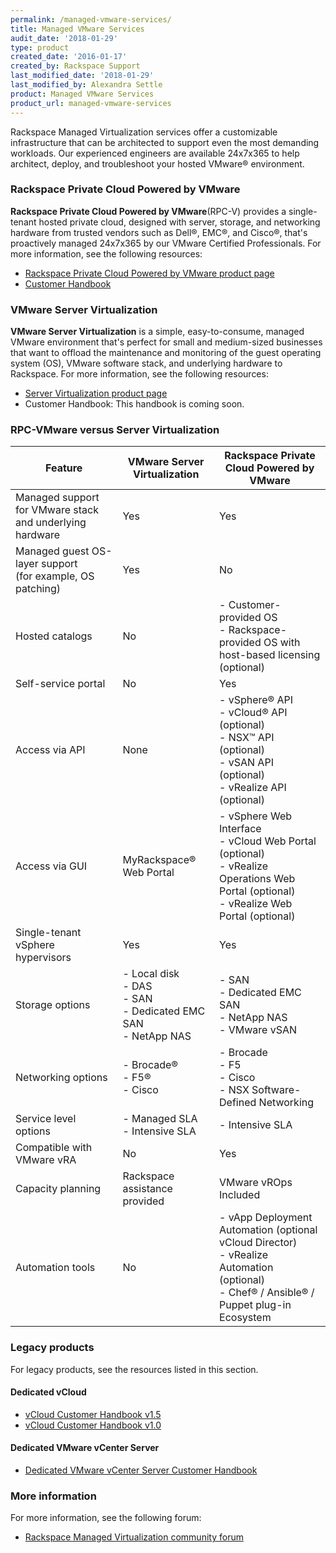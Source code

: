 ```yaml
---
permalink: /managed-vmware-services/
title: Managed VMware Services
audit_date: '2018-01-29'
type: product
created_date: '2016-01-17'
created_by: Rackspace Support
last_modified_date: '2018-01-29'
last_modified_by: Alexandra Settle
product: Managed VMware Services
product_url: managed-vmware-services
---
```


Rackspace Managed Virtualization services offer a customizable infrastructure that
can be architected to support even the most demanding workloads. Our experienced
engineers are available 24x7x365 to help architect, deploy, and troubleshoot your
hosted VMware&reg; environment.

### Rackspace Private Cloud Powered by VMware

**Rackspace Private Cloud Powered by VMware**(RPC-V) provides a single-tenant
hosted private cloud, designed with server, storage, and networking
hardware from trusted vendors such as Dell&reg;, EMC&reg;, and
Cisco&reg;, that's proactively managed 24x7x365 by our VMware
Certified Professionals. For more information, see the following resources:

- [Rackspace Private Cloud Powered by VMware product page](https://www.rackspace.com/en-gb/vmware/private-cloud)
- [Customer Handbook](https://developer.rackspace.com/docs/rpc-vmware/rpc-vmware-customer-handbook/)

### VMware Server Virtualization

**VMware Server Virtualization** is a simple, easy-to-consume, managed VMware
environment that's perfect for small and medium-sized businesses that want
to offload the maintenance and monitoring of the guest operating system (OS), VMware software
stack, and underlying hardware to Rackspace. For more information, see the following resources:

- [Server Virtualization product page](https://www.rackspace.com/managed-hosting/vmware/server-virtualization)
- Customer Handbook: This handbook is coming soon.

### RPC-VMware versus Server Virtualization

| Feature | VMware Server Virtualization | Rackspace Private Cloud Powered by VMware |
| --- | --- | --- |
| Managed support for VMware stack and underlying hardware | Yes | Yes |
| Managed guest OS-layer support<br/>(for example, OS patching) | Yes | No |
| Hosted catalogs | No | - Customer-provided OS<br/>- Rackspace-provided OS with host-based licensing (optional) |
| Self-service portal | No | Yes |
| Access via API | None | - vSphere&reg; API<br/>- vCloud&reg; API (optional)<br/>- NSX&trade; API (optional)<br/>- vSAN API (optional)<br/>- vRealize API (optional) |
| Access via GUI |  MyRackspace&reg; Web Portal | - vSphere Web Interface<br/>- vCloud Web Portal (optional)<br/>- vRealize Operations Web Portal (optional)<br/>- vRealize Web Portal (optional) |
| Single-tenant vSphere hypervisors | Yes | Yes |
| Storage options | - Local disk <br/>- DAS <br/>- SAN <br/>- Dedicated EMC SAN <br/>- NetApp NAS | - SAN <br/>- Dedicated EMC SAN <br/>- NetApp NAS <br/>- VMware vSAN |
| Networking options | - Brocade&reg;<br/>- F5&reg;<br/>- Cisco | - Brocade<br/>- F5<br/>- Cisco<br/>- NSX Software-Defined Networking |
| Service level options | - Managed SLA<br/>- Intensive SLA | - Intensive SLA |
| Compatible with VMware vRA | No | Yes |
| Capacity planning | Rackspace assistance provided | VMware vROps Included |
| Automation tools | No | - vApp Deployment Automation (optional vCloud Director)<br/>- vRealize Automation (optional)<br/>- Chef&reg; / Ansible&reg; / Puppet plug-in Ecosystem |

###  Legacy products

For legacy products, see the resources listed in this section.

#### Dedicated vCloud

- [vCloud Customer Handbook v1.5](https://developer.rackspace.com/docs/managed-vmware-services/vcloud/v1.5/)
- [vCloud Customer Handbook v1.0](https://developer.rackspace.com/docs/managed-vmware-services/vcloud/v1/)

#### Dedicated VMware vCenter Server

- [Dedicated VMware vCenter Server Customer Handbook](https://developer.rackspace.com/docs/managed-vmware-services/vcenter/)

### More information

For more information, see the following forum:

- [Rackspace Managed Virtualization community forum](https://community.rackspace.com/products/f/52)
